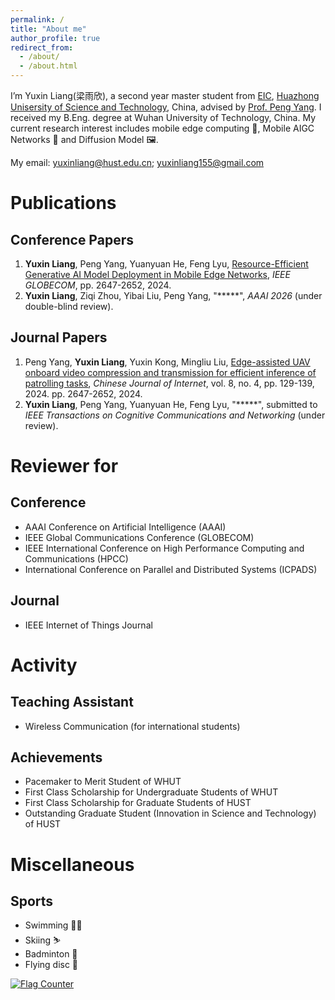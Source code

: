 ```yaml
---
permalink: /
title: "About me"
author_profile: true
redirect_from: 
  - /about/
  - /about.html
---
```


I’m Yuxin Liang(梁雨欣), a second year master student from [EIC](https://ei.hust.edu.cn/), [Huazhong Unisersity of Science and Technology](https://www.hust.edu.cn/), China, advised by [Prof. Peng Yang](https://scholar.google.com/citations?hl=en&user=8v7c4rYAAAAJ). I received my B.Eng. degree at Wuhan University of Technology, China. My current research interest includes mobile edge computing 📱, Mobile AIGC Networks 🌟 and Diffusion Model 🖼️.

My email: yuxinliang@hust.edu.cn; yuxinliang155@gmail.com



Publications
======

Conference Papers
------
1. **Yuxin Liang**, Peng Yang, Yuanyuan He, Feng Lyu, [Resource-Efficient Generative AI Model Deployment in Mobile Edge Networks](https://ieeexplore.ieee.org/abstract/document/10901571), *IEEE GLOBECOM*, pp. 2647-2652, 2024.
2. **Yuxin Liang**, Ziqi Zhou, Yibai Liu, Peng Yang, "*****", *AAAI 2026* (under double-blind review).
   
Journal Papers
------
1. Peng Yang, **Yuxin Liang**, Yuxin Kong, Mingliu Liu, [Edge-assisted UAV onboard video compression and transmission for efficient inference of patrolling tasks](https://www.wlwxb.com.cn/zh/article/doi/10.11959/j.issn.2096-3750.2024.00418/), *Chinese Journal of Internet*, vol. 8, no. 4, pp. 129-139, 2024. pp. 2647-2652, 2024.
2. **Yuxin Liang**, Peng Yang, Yuanyuan He, Feng Lyu, "*****", submitted to *IEEE Transactions on Cognitive Communications and Networking* (under review).
   
Reviewer for
======

Conference
------
* AAAI Conference on Artificial  Intelligence (AAAI)
* IEEE Global Communications Conference (GLOBECOM)
* IEEE International Conference on High Performance Computing and Communications (HPCC)
* International Conference on Parallel and Distributed Systems (ICPADS)
   
Journal
------
* IEEE Internet of Things Journal


Activity
======

Teaching Assistant
------
* Wireless Communication (for international students)

Achievements
------
* Pacemaker to Merit Student of WHUT
* First Class Scholarship for Undergraduate Students of WHUT
* First Class Scholarship for Graduate Students of HUST
* Outstanding Graduate Student (Innovation in Science and Technology) of HUST

Miscellaneous
======

Sports
------
* Swimming 🏊‍♀️
* Skiing ⛷️
* Badminton 🏸
* Flying disc 🥏

<a href="https://info.flagcounter.com/7AkO"><img src="https://s01.flagcounter.com/count2/7AkO/bg_FFFFFF/txt_000000/border_CCCCCC/columns_2/maxflags_10/viewers_0/labels_1/pageviews_0/flags_0/percent_0/" alt="Flag Counter" border="0"></a>
